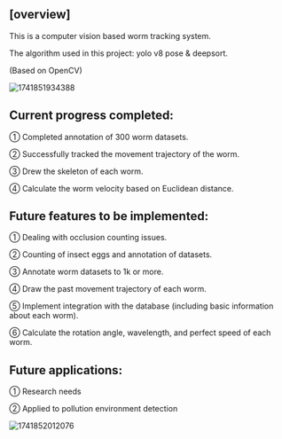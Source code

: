 [overview]
-
This is a computer vision based worm tracking system.

The algorithm used in this project: yolo v8 pose & deepsort.

(Based on OpenCV)

![1741851934388](https://github.com/user-attachments/assets/e10c5c9c-5922-4896-9e92-8baa758b527f)


Current progress completed:
-
① Completed annotation of 300 worm datasets.

② Successfully tracked the movement trajectory of the worm.

③ Drew the skeleton of each worm.

④ Calculate the worm velocity based on Euclidean distance.

Future features to be implemented:
-
① Dealing with occlusion counting issues.

② Counting of insect eggs and annotation of datasets.

③ Annotate worm datasets to 1k or more.

④ Draw the past movement trajectory of each worm.

⑤ Implement integration with the database (including basic information about each worm).

⑥ Calculate the rotation angle, wavelength, and perfect speed of each worm.

Future applications:
-
① Research needs

② Applied to pollution environment detection

![1741852012076](https://github.com/user-attachments/assets/eaa93a29-6b9b-4a4d-9c8f-c2107a9fadf9)

